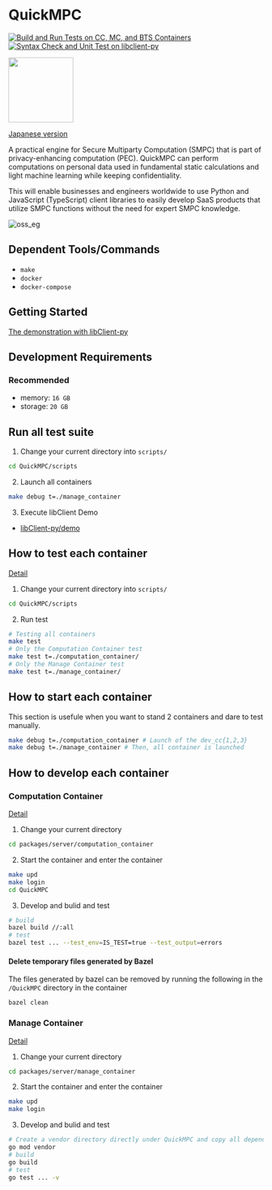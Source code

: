 # QuickMPC
[![Build and Run Tests on CC, MC, and BTS Containers](https://github.com/acompany-develop/QuickMPC/actions/workflows/test-server-all.yml/badge.svg)](https://github.com/acompany-develop/QuickMPC/actions/workflows/test-server-all.yml)
[![Syntax Check and Unit Test on libclient-py](https://github.com/acompany-develop/QuickMPC/actions/workflows/test-client-libclient-py.yml/badge.svg)](https://github.com/acompany-develop/QuickMPC/actions/workflows/test-client-libclient-py.yml)

<img src="https://user-images.githubusercontent.com/1694907/182115030-90fda7cf-068a-48bb-ba50-ee12be6af0b4.png" width=128>

[Japanese version](./README-ja.md)

A practical engine for Secure Multiparty Computation (SMPC) that is part of privacy-enhancing computation (PEC). QuickMPC can perform computations on personal data used in fundamental static calculations and light machine learning while keeping confidentiality.

This will enable businesses and engineers worldwide to use Python and JavaScript (TypeScript) client libraries to easily develop SaaS products that utilize SMPC functions without the need for expert SMPC knowledge.

![oss_eg](https://user-images.githubusercontent.com/1694907/182254973-ee3092a6-ee28-49bb-aaf6-637225271a0b.png)

## Dependent Tools/Commands
- `make`
- `docker`
- `docker-compose`

## Getting Started
[The demonstration with libClient-py](packages/client/libclient-py/demo/README.md)

## Development Requirements
### Recommended

- memory: `16 GB`
- storage: `20 GB`

## Run all test suite
1. Change your current directory into `scripts/`
```sh
cd QuickMPC/scripts
```
2. Launch all containers
```sh
make debug t=./manage_container
```
3. Execute libClient Demo
- [libClient-py/demo](packages/client/libclient-py/demo/README.md)

## How to test each container
[Detail](scripts/README.md)
1. Change your current directory into `scripts/`
```sh
cd QuickMPC/scripts
```
2. Run test
```sh
# Testing all containers
make test
# Only the Computation Container test
make test t=./computation_container/
# Only the Manage Container test
make test t=./manage_container/
```

## How to start each container
This section is usefule when you want to stand 2 containers and dare to test manually.
```sh
make debug t=./computation_container # Launch of the dev_cc{1,2,3}
make debug t=./manage_container # Then, all container is launched
```

## How to develop each container
### Computation Container
[Detail](packages/server/computation_container/README.md)
1. Change your current directory
```sh
cd packages/server/computation_container
```
2. Start the container and enter the container
```sh
make upd
make login
cd QuickMPC
```

3. Develop and bulid and test
```sh
# build
bazel build //:all
# test
bazel test ... --test_env=IS_TEST=true --test_output=errors
```

#### Delete temporary files generated by Bazel
The files generated by bazel can be removed by running the following in the `/QuickMPC` directory in the container

```
bazel clean
```

### Manage Container

[Detail](packages/server/manage_container/README.md)
1. Change your current directory
```sh
cd packages/server/manage_container
```
2. Start the container and enter the container
```sh
make upd
make login
```
3. Develop and bulid and test
```sh
# Create a vendor directory directly under QuickMPC and copy all dependent packages
go mod vendor
# build
go build
# test
go test ... -v
```

